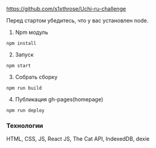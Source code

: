 https://github.com/s1xthrose/Uchi-ru-challenge

Перед стартом убедитесь, что у вас установлен node.

1. Npm модуль
  ```
  npm install
  ```
2. Запуск
  ```
  npm start
  ```
3. Собрать сборку 
  ```
  npm run build
  ```
4. Публикация gh-pages(homepage)
  ```
  npm run deploy
  ```

### **Технологии**

HTML, CSS, JS, React JS, The Cat API, IndexedDB, dexie
